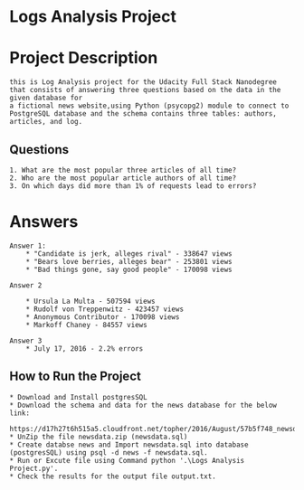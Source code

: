 # Logs Analysis Project

# Project Description 

	this is Log Analysis project for the Udacity Full Stack Nanodegree that consists of answering three questions based on the data in the given database for 
	a fictional news website,using Python (psycopg2) module to connect to PostgreSQL database and the schema contains three tables: authors, articles, and log.
	 
## Questions

	1. What are the most popular three articles of all time?
	2. Who are the most popular article authors of all time?
	3. On which days did more than 1% of requests lead to errors?
	
# Answers

	Answer 1: 
		* "Candidate is jerk, alleges rival" - 338647 views
		* "Bears love berries, alleges bear" - 253801 views
		* "Bad things gone, say good people" - 170098 views

	Answer 2

		* Ursula La Multa - 507594 views
		* Rudolf von Treppenwitz - 423457 views
		* Anonymous Contributor - 170098 views
		* Markoff Chaney - 84557 views

	Answer 3
		* July 17, 2016 - 2.2% errors

## How to Run the Project

	* Download and Install postgresSQL
	* Download the schema and data for the news database for the below link:
		https://d17h27t6h515a5.cloudfront.net/topher/2016/August/57b5f748_newsdata/newsdata.zip
	* UnZip the file newsdata.zip (newsdata.sql)
	* Create databse news and Import newsdata.sql into database (postgresSQL) using psql -d news -f newsdata.sql.
	* Run or Excute file using Command python '.\Logs Analysis Project.py'.
	* Check the results for the output file output.txt.




